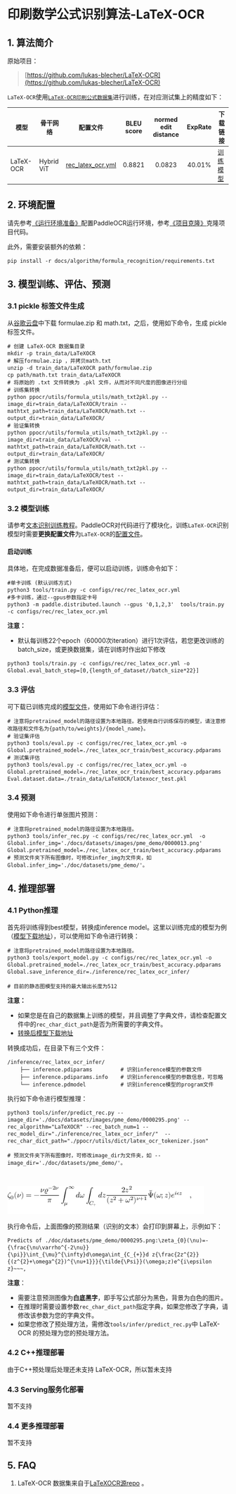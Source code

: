 # 印刷数学公式识别算法-LaTeX-OCR

## 1. 算法简介

原始项目：
> [https://github.com/lukas-blecher/LaTeX-OCR](https://github.com/lukas-blecher/LaTeX-OCR)


`LaTeX-OCR`使用[`LaTeX-OCR印刷公式数据集`](https://drive.google.com/drive/folders/13CA4vAmOmD_I_dSbvLp-Lf0s6KiaNfuO)进行训练，在对应测试集上的精度如下：

| 模型        | 骨干网络       |配置文件 | BLEU score  | normed edit distance  |  ExpRate  |下载链接|
|-----------|------------| ----- |:-----------:|:---------------------:|:---------:| ----- |
| LaTeX-OCR | Hybrid ViT |[rec_latex_ocr.yml](https://github.com/PaddlePaddle/PaddleOCR/blob/main/configs/rec/rec_latex_ocr.yml)|   0.8821    |        0.0823         |  40.01%   |[训练模型](https://paddleocr.bj.bcebos.com/contribution/rec_latex_ocr_train.tar)|

## 2. 环境配置
请先参考[《运行环境准备》](../../ppocr/environment.md)配置PaddleOCR运行环境，参考[《项目克隆》](../../ppocr/blog/clone.md)克隆项目代码。

此外，需要安装额外的依赖：
```shell
pip install -r docs/algorithm/formula_recognition/requirements.txt
```

## 3. 模型训练、评估、预测

### 3.1 pickle 标签文件生成
从[谷歌云盘](https://drive.google.com/drive/folders/13CA4vAmOmD_I_dSbvLp-Lf0s6KiaNfuO)中下载 formulae.zip 和 math.txt，之后，使用如下命令，生成 pickle 标签文件。

```shell
# 创建 LaTeX-OCR 数据集目录
mkdir -p train_data/LaTeXOCR
# 解压formulae.zip ，并拷贝math.txt
unzip -d train_data/LaTeXOCR path/formulae.zip
cp path/math.txt train_data/LaTeXOCR
# 将原始的 .txt 文件转换为 .pkl 文件，从而对不同尺度的图像进行分组
# 训练集转换
python ppocr/utils/formula_utils/math_txt2pkl.py --image_dir=train_data/LaTeXOCR/train --mathtxt_path=train_data/LaTeXOCR/math.txt --output_dir=train_data/LaTeXOCR/
# 验证集转换
python ppocr/utils/formula_utils/math_txt2pkl.py --image_dir=train_data/LaTeXOCR/val --mathtxt_path=train_data/LaTeXOCR/math.txt --output_dir=train_data/LaTeXOCR/
# 测试集转换
python ppocr/utils/formula_utils/math_txt2pkl.py --image_dir=train_data/LaTeXOCR/test --mathtxt_path=train_data/LaTeXOCR/math.txt --output_dir=train_data/LaTeXOCR/
```

### 3.2 模型训练

请参考[文本识别训练教程](../../ppocr/model_train/recognition.md)。PaddleOCR对代码进行了模块化，训练`LaTeX-OCR`识别模型时需要**更换配置文件**为`LaTeX-OCR`的[配置文件](https://github.com/PaddlePaddle/PaddleOCR/blob/main/configs/rec/rec_latex_ocr.yml)。

#### 启动训练


具体地，在完成数据准备后，便可以启动训练，训练命令如下：
```shell
#单卡训练 (默认训练方式)
python3 tools/train.py -c configs/rec/rec_latex_ocr.yml
#多卡训练，通过--gpus参数指定卡号
python3 -m paddle.distributed.launch --gpus '0,1,2,3'  tools/train.py -c configs/rec/rec_latex_ocr.yml
```

**注意：**

- 默认每训练22个epoch（60000次iteration）进行1次评估，若您更改训练的batch_size，或更换数据集，请在训练时作出如下修改
```
python3 tools/train.py -c configs/rec/rec_latex_ocr.yml -o Global.eval_batch_step=[0,{length_of_dataset//batch_size*22}]
```

### 3.3 评估

可下载已训练完成的[模型文件](https://paddleocr.bj.bcebos.com/contribution/rec_latex_ocr_train.tar)，使用如下命令进行评估：

```shell
# 注意将pretrained_model的路径设置为本地路径。若使用自行训练保存的模型，请注意修改路径和文件名为{path/to/weights}/{model_name}。
# 验证集评估
python3 tools/eval.py -c configs/rec/rec_latex_ocr.yml -o Global.pretrained_model=./rec_latex_ocr_train/best_accuracy.pdparams
# 测试集评估
python3 tools/eval.py -c configs/rec/rec_latex_ocr.yml -o Global.pretrained_model=./rec_latex_ocr_train/best_accuracy.pdparams Eval.dataset.data=./train_data/LaTeXOCR/latexocr_test.pkl
```

### 3.4 预测

使用如下命令进行单张图片预测：
```shell
# 注意将pretrained_model的路径设置为本地路径。
python3 tools/infer_rec.py -c configs/rec/rec_latex_ocr.yml  -o  Global.infer_img='./docs/datasets/images/pme_demo/0000013.png' Global.pretrained_model=./rec_latex_ocr_train/best_accuracy.pdparams
# 预测文件夹下所有图像时，可修改infer_img为文件夹，如 Global.infer_img='./doc/datasets/pme_demo/'。
```

## 4. 推理部署

### 4.1 Python推理
首先将训练得到best模型，转换成inference model。这里以训练完成的模型为例（[模型下载地址](https://paddleocr.bj.bcebos.com/contribution/rec_latex_ocr_train.tar)），可以使用如下命令进行转换：

```shell
# 注意将pretrained_model的路径设置为本地路径。
python3 tools/export_model.py -c configs/rec/rec_latex_ocr.yml -o Global.pretrained_model=./rec_latex_ocr_train/best_accuracy.pdparams Global.save_inference_dir=./inference/rec_latex_ocr_infer/ 

# 目前的静态图模型支持的最大输出长度为512
```
**注意：**
- 如果您是在自己的数据集上训练的模型，并且调整了字典文件，请检查配置文件中的`rec_char_dict_path`是否为所需要的字典文件。
- [转换后模型下载地址](https://paddleocr.bj.bcebos.com/contribution/rec_latex_ocr_infer.tar)

转换成功后，在目录下有三个文件：
```
/inference/rec_latex_ocr_infer/
    ├── inference.pdiparams         # 识别inference模型的参数文件
    ├── inference.pdiparams.info    # 识别inference模型的参数信息，可忽略
    └── inference.pdmodel           # 识别inference模型的program文件
```

执行如下命令进行模型推理：

```shell
python3 tools/infer/predict_rec.py --image_dir='./docs/datasets/images/pme_demo/0000295.png' --rec_algorithm="LaTeXOCR" --rec_batch_num=1 --rec_model_dir="./inference/rec_latex_ocr_infer/"  --rec_char_dict_path="./ppocr/utils/dict/latex_ocr_tokenizer.json"

# 预测文件夹下所有图像时，可修改image_dir为文件夹，如 --image_dir='./doc/datasets/pme_demo/'。
```
&nbsp;

![测试图片样例](../../datasets/images/pme_demo/0000295.png)

执行命令后，上面图像的预测结果（识别的文本）会打印到屏幕上，示例如下：
```shell
Predicts of ./doc/datasets/pme_demo/0000295.png:\zeta_{0}(\nu)=-{\frac{\nu\varrho^{-2\nu}}{\pi}}\int_{\mu}^{\infty}d\omega\int_{C_{+}}d z{\frac{2z^{2}}{(z^{2}+\omega^{2})^{\nu+1}}}{\tilde{\Psi}}(\omega;z)e^{i\epsilon z}~~~,
```


**注意**：

- 需要注意预测图像为**白底黑字**，即手写公式部分为黑色，背景为白色的图片。
- 在推理时需要设置参数`rec_char_dict_path`指定字典，如果您修改了字典，请修改该参数为您的字典文件。
- 如果您修改了预处理方法，需修改`tools/infer/predict_rec.py`中 LaTeX-OCR 的预处理为您的预处理方法。


### 4.2 C++推理部署

由于C++预处理后处理还未支持 LaTeX-OCR，所以暂未支持

### 4.3 Serving服务化部署

暂不支持

### 4.4 更多推理部署

暂不支持

## 5. FAQ

1. LaTeX-OCR 数据集来自于[LaTeXOCR源repo](https://github.com/lukas-blecher/LaTeX-OCR) 。
